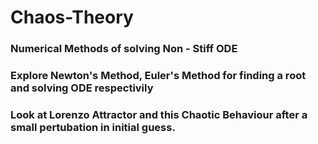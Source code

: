 # Chaos-Theory

### Numerical Methods of solving Non - Stiff ODE

### Explore Newton's Method, Euler's Method for finding a root and solving ODE respectivily

### Look at Lorenzo Attractor and this Chaotic Behaviour after a small pertubation in initial guess. 
